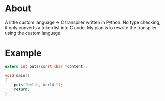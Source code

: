 # About
A little custom language -> C transpiler written in Python. No type checking, it only converts a token list into C code. My plan is to rewrite the transpiler using the custom language.

# Example
```c
extern int puts(const char *content);

void main()
{
    puts("Hello, World!");
    return;
}
```